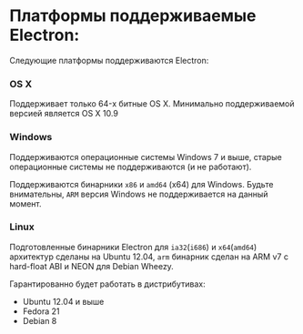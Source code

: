 # Платформы поддерживаемые Electron:

Следующие платформы поддерживаются Electron:

### OS X

Поддерживает только 64-x битные OS X. Минимально поддерживаемой версией является OS X 10.9

### Windows

Поддерживаются операционные системы Windows 7 и выше, старые операционные системы не поддерживаются (и не работают).

Поддерживаются бинарники `x86` и `amd64` (x64) для Windows. Будьте внимательны, `ARM` версия Windows не поддерживается на данный момент.

### Linux

Подготовленные бинарники Electron для `ia32`(`i686`) и `x64`(`amd64`) архитектур сделаны на Ubuntu 12.04,
`arm` бинарник сделан на ARM v7 с hard-float ABI и NEON для Debian Wheezy.

Гарантированно будет работать в дистрибутивах:

* Ubuntu 12.04 и выше
* Fedora 21
* Debian 8
